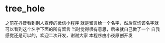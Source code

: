 # tree_hole
之前在抖音看到别人宣传的微信小程序
就是留言给一个名字，然后查询该名字就可以看到这个名字下面的所有留言
当时觉得很有意思，后来就自己做了一个
自我感觉还是可以的，欢迎二次开发，谢谢大家
本程序由小夜原创开发
